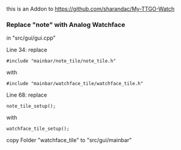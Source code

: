 
this is an Addon to https://github.com/sharandac/My-TTGO-Watch

### Replace "note" with Analog Watchface

in "src/gui/gui.cpp"

Line 34:
replace 
```
#include "mainbar/note_tile/note_tile.h"
```
with
```
#include "mainbar/watchface_tile/watchface_tile.h"
```

Line 68:
replace
```
note_tile_setup();
```
with
```
watchface_tile_setup();
```

copy Folder "watchface_tile" to "src/gui/mainbar"
